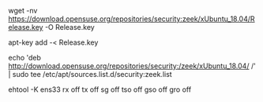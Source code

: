 wget -nv https://download.opensuse.org/repositories/security:zeek/xUbuntu_18.04/Release.key -O Release.key

apt-key add -< Release.key

echo 'deb http://download.opensuse.org/repositories/security:/zeek/xUbuntu_18.04/ /'  | sudo tee /etc/apt/sources.list.d/security:zeek.list

ehtool -K ens33 rx off tx off sg off tso off gso off gro off
